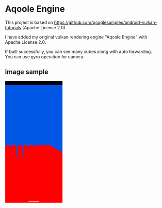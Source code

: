 # Aqoole Engine

This project is based on https://github.com/googlesamples/android-vulkan-tutorials  (Apache License 2.0)

I have added my original vulkan rendering engine "Aqoole Engine" with Apache License 2.0.

If built successfully, you can see many cubes along with auto forwarding.
You can use gyro operation for camera.

image sample
----------------------
<img src="./sample_cubes.png" height="400px">

